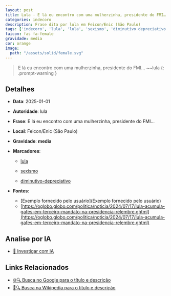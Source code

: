 ```yaml
---
layout: post
title: Lula - E lá eu encontro com uma mulherzinha, presidente do FMI…...
categories: indecoro
description: Frase dita por lula em Feicon/Enic (São Paulo)
tags: ['indecoro', 'lula', 'lula', 'sexismo', 'diminutivo depreciativo']
faicon: fas fa-female
gravidade: media
cor: orange
image:
  path: "/assets/solid/female.svg"
---
```


> E lá eu encontro com uma mulherzinha, presidente do FMI… ~~lula
{: .prompt-warning }

## Detalhes
- **Data**: 2025-01-01
- **Autoridade**: lula
- **Frase**: E lá eu encontro com uma mulherzinha, presidente do FMI…
- **Local**: Feicon/Enic (São Paulo)
- **Gravidade**: **media** <i class="fas fa-female"></i>

- **Marcadores**: 

   - [lula](/tags/lula/)

   - [sexismo](/tags/sexismo/)

   - [diminutivo-depreciativo](/tags/diminutivo-depreciativo/)
- **Fontes**:
  - [Exemplo fornecido pelo usuário](Exemplo fornecido pelo usuário)
  - [https://oglobo.globo.com/politica/noticia/2024/07/17/lula-acumula-gafes-em-terceiro-mandato-na-presidencia-relembre.ghtml](https://oglobo.globo.com/politica/noticia/2024/07/17/lula-acumula-gafes-em-terceiro-mandato-na-presidencia-relembre.ghtml)

## Analise por IA
- [🤖 Investigar com IA](https://www.perplexity.ai/search?q=%22lula%22%2BE%20l%C3%A1%20eu%20encontro%20com%20uma%20mulherzinha%2C%20presidente%20do%20FMI%E2%80%A6%2BFeicon/Enic%20%28S%C3%A3o%20Paulo%29)

## Links Relacionados
- [🌐🔍 Busca no Google para o título e descrição](https://www.google.com/search?q=%22lula%22%2BE%20l%C3%A1%20eu%20encontro%20com%20uma%20mulherzinha%2C%20presidente%20do%20FMI%E2%80%A6%2BFeicon/Enic%20%28S%C3%A3o%20Paulo%29)
- [📖🔍 Busca na Wikipedia para o título e descrição](https://pt.wikipedia.org/w/index.php?search=%22lula%22%2BE%20l%C3%A1%20eu%20encontro%20com%20uma%20mulherzinha%2C%20presidente%20do%20FMI%E2%80%A6%2BFeicon/Enic%20%28S%C3%A3o%20Paulo%29)

